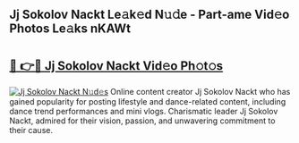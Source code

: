 ## Jj Sokolov Nackt Le𝚊k𝚎d N𝚞𝚍e - Part-ame Vid𝚎o Photos Le𝚊ks nKAWt

# <h2><a href="http://fb4ym0e.evod.top/?m=Jj+Sokolov+Nackt">🔗 👉🔴 Jj Sokolov Nackt Vid𝚎o Ph𝚘t𝚘s</a></h2>

[![Jj Sokolov Nackt N𝚞d𝚎s](https://i.imgur.com/8V9OHl7.gif)](http://fb4ym0e.evod.top/?m=Jj+Sokolov+Nackt)
Online content creator Jj Sokolov Nackt who has gained popularity for posting lifestyle and dance-related content, including dance trend performances and mini vlogs. Charismatic leader Jj Sokolov Nackt, admired for their vision, passion, and unwavering commitment to their cause. 
